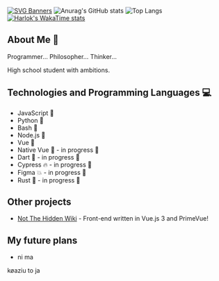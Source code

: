 [![SVG Banners](https://svg-banners.vercel.app/api?type=typeWriter&text1=I%20hate%20furries&width=800&height=150)](https://github.com/Akshay090/svg-banners)
![Anurag's GitHub stats](https://github-readme-stats.vercel.app/api?username=k0aziu&show_icons=true&theme=tokyonight)
![Top Langs](https://github-readme-stats.vercel.app/api/top-langs/?username=k0aziu&hide_progress=true)
[![Harlok's WakaTime stats](https://github-readme-stats.vercel.app/api/wakatime?username=k0aziu)](https://github.com/anuraghazra/github-readme-stats)
## About Me 🚀
Programmer...
Philosopher...
Thinker...

High school student with ambitions.

## Technologies and Programming Languages 💻
- JavaScript 📜
- Python 🐍
- Bash 🐚
- Node.js 🍔
- Vue 🖖
- Native Vue 🖖 - in progress 🎉
- Dart 🎯 - in progress 🎉
- Cypress 🔥 - in progress 🎉
- Figma 💥 - in progress 🎉
- Rust 🦀 - in progress 🎉

## Other projects
- [Not The Hidden Wiki](https://notthehiddenwiki.com/) - Front-end written in Vue.js 3 and PrimeVue!

## My future plans
- ni ma



køaziu to ja
